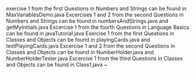 exercise 1 from the first Questions in Numbers and Strings can be found in MaxVariablesDemo.java
Excercises 1 and 2 from the second Questions in Numbers and Strings can be found in numbersAndStrings.java and getMyInitials.java
Excercise 1 from the fourth Questions in Language Basics can be found in javaTutorial.java
Exercise 1 from the first Questions in Classes and Objects can be found in playingCards.java and testPlayingCards.java
Excercise 1 and 2 from the second Questions in Classes and Objects can be found in NumberHolder.java and NumberHolderTester.java
Excercise 1 from the third Questions in Classes and Objects can be found in Class1.java
~                                                                                        

